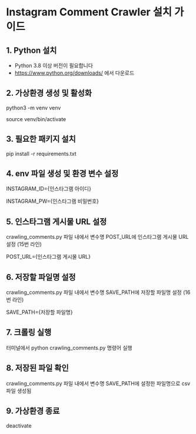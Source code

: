 # Instagram Comment Crawler 설치 가이드

## 1. Python 설치

- Python 3.8 이상 버전이 필요합니다
- https://www.python.org/downloads/ 에서 다운로드

## 2. 가상환경 생성 및 활성화

<!-- 디렉토리 생성 및 vs code 작업영역 만들고 터미널에서 진행 -->

python3 -m venv venv

source venv/bin/activate

## 3. 필요한 패키지 설치

pip install -r requirements.txt

## 4. env 파일 생성 및 환경 변수 설정

INSTAGRAM_ID={인스타그램 아이디}

INSTAGRAM_PW={인스타그램 비밀번호}

## 5. 인스타그램 게시물 URL 설정

crawling_comments.py 파일 내에서 변수명 POST_URL에 인스타그램 게시물 URL 설정 (15번 라인)

POST_URL={인스타그램 게시물 URL}

## 6. 저장할 파일명 설정

crawling_comments.py 파일 내에서 변수명 SAVE_PATH에 저장할 파일명 설정 (16번 라인)

SAVE_PATH={저장할 파일명}

## 7. 크롤링 실행

터미널에서 python crawling_comments.py 명령어 실행

## 8. 저장된 파일 확인

crawling_comments.py 파일 내에서 변수명 SAVE_PATH에 설정한 파일명으로 csv 파일 생성됨

## 9. 가상환경 종료

<!-- venu가 activate된 터미널에서 진행-->

deactivate
